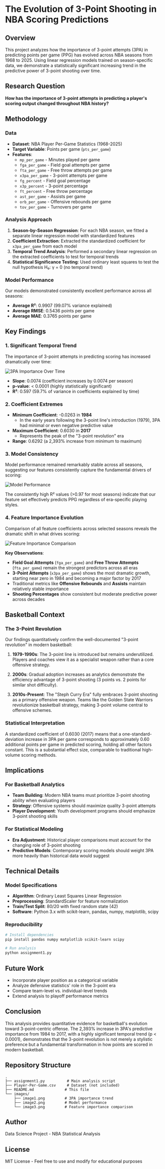 # The Evolution of 3-Point Shooting in NBA Scoring Predictions

## Overview

This project analyzes how the importance of 3-point attempts (3PA) in predicting points per game (PPG) has evolved across NBA seasons from 1968 to 2025. Using linear regression models trained on season-specific data, we demonstrate a statistically significant increasing trend in the predictive power of 3-point shooting over time.

## Research Question

**How has the importance of 3-point attempts in predicting a player's scoring output changed throughout NBA history?**

## Methodology

### Data

- **Dataset**: NBA Player Per-Game Statistics (1968-2025)
- **Target Variable**: Points per game (`pts_per_game`)
- **Features**:
  - `mp_per_game` - Minutes played per game
  - `fga_per_game` - Field goal attempts per game
  - `fta_per_game` - Free throw attempts per game
  - `x3pa_per_game` - 3-point attempts per game
  - `fg_percent` - Field goal percentage
  - `x3p_percent` - 3-point percentage
  - `ft_percent` - Free throw percentage
  - `ast_per_game` - Assists per game
  - `orb_per_game` - Offensive rebounds per game
  - `tov_per_game` - Turnovers per game

### Analysis Approach

1. **Season-by-Season Regression**: For each NBA season, we fitted a separate linear regression model with standardized features
2. **Coefficient Extraction**: Extracted the standardized coefficient for `x3pa_per_game` from each model
3. **Temporal Trend Analysis**: Performed a secondary linear regression on the extracted coefficients to test for temporal trends
4. **Statistical Significance Testing**: Used ordinary least squares to test the null hypothesis H₀: γ = 0 (no temporal trend)

### Model Performance

Our models demonstrated consistently excellent performance across all seasons:

- **Average R²**: 0.9907 (99.07% variance explained)
- **Average RMSE**: 0.5436 points per game
- **Average MAE**: 0.3765 points per game

## Key Findings

### 1. Significant Temporal Trend

The importance of 3-point attempts in predicting scoring has increased dramatically over time:

![3PA Importance Over Time](photos/Importance%20Tracker.png)

- **Slope**: 0.0074 (coefficient increases by 0.0074 per season)
- **p-value**: < 0.0001 (highly statistically significant)
- **R²**: 0.597 (59.7% of variance in coefficients explained by time)

### 2. Coefficient Extremes

- **Minimum Coefficient**: -0.0263 in **1984**
  - In the early years following the 3-point line's introduction (1979), 3PA had minimal or even negative predictive value
- **Maximum Coefficient**: 0.6030 in **2017**
  - Represents the peak of the "3-point revolution" era
- **Range**: 0.6292 (a 2,393% increase from minimum to maximum)

### 3. Model Consistency

Model performance remained remarkably stable across all seasons, suggesting our features consistently capture the fundamental drivers of scoring:

![Model Performance](photos/Model%20Performance.png)

The consistently high R² values (>0.97 for most seasons) indicate that our feature set effectively predicts PPG regardless of era-specific playing styles.

### 4. Feature Importance Evolution

Comparison of all feature coefficients across selected seasons reveals the dramatic shift in what drives scoring:

![Feature Importance Comparison](photos/All%20Feature%20importance.png)

**Key Observations**:

- **Field Goal Attempts** (`fga_per_game`) and **Free Throw Attempts** (`fta_per_game`) remain the strongest predictors across all eras
- **3-Point Attempts** (`x3pa_per_game`) shows the most dramatic growth, starting near zero in 1984 and becoming a major factor by 2017
- Traditional metrics like **Offensive Rebounds** and **Assists** maintain relatively stable importance
- **Shooting Percentages** show consistent but moderate predictive power across decades

## Basketball Context

### The 3-Point Revolution

Our findings quantitatively confirm the well-documented "3-point revolution" in modern basketball:

1. **1979-1990s**: The 3-point line is introduced but remains underutilized. Players and coaches view it as a specialist weapon rather than a core offensive strategy.

2. **2000s**: Gradual adoption increases as analytics demonstrate the efficiency advantage of 3-point shooting (3 points vs. 2 points for similar shot difficulty).

3. **2010s-Present**: The "Steph Curry Era" fully embraces 3-point shooting as a primary offensive weapon. Teams like the Golden State Warriors revolutionize basketball strategy, making 3-point volume central to offensive schemes.

### Statistical Interpretation

A standardized coefficient of 0.6030 (2017) means that a one-standard-deviation increase in 3PA per game corresponds to approximately 0.60 additional points per game in predicted scoring, holding all other factors constant. This is a substantial effect size, comparable to traditional high-volume scoring methods.

## Implications

### For Basketball Analytics

- **Team Building**: Modern NBA teams must prioritize 3-point shooting ability when evaluating players
- **Strategy**: Offensive systems should maximize quality 3-point attempts
- **Player Development**: Youth development programs should emphasize 3-point shooting skills

### For Statistical Modeling

- **Era Adjustment**: Historical player comparisons must account for the changing role of 3-point shooting
- **Predictive Models**: Contemporary scoring models should weight 3PA more heavily than historical data would suggest

## Technical Details

### Model Specifications

- **Algorithm**: Ordinary Least Squares Linear Regression
- **Preprocessing**: StandardScaler for feature normalization
- **Train/Test Split**: 80/20 with fixed random state (42)
- **Software**: Python 3.x with scikit-learn, pandas, numpy, matplotlib, scipy

### Reproducibility

```bash
# Install dependencies
pip install pandas numpy matplotlib scikit-learn scipy

# Run analysis
python assignment1.py
```

## Future Work

- Incorporate player position as a categorical variable
- Analyze defensive statistics' role in the 3-point era
- Compare team-level vs. individual-level trends
- Extend analysis to playoff performance metrics

## Conclusion

This analysis provides quantitative evidence for basketball's evolution toward 3-point-centric offense. The 2,393% increase in 3PA's predictive importance from 1984 to 2017, with a highly significant temporal trend (p < 0.0001), demonstrates that the 3-point revolution is not merely a stylistic preference but a fundamental transformation in how points are scored in modern basketball.

## Repository Structure

```
.
├── assignment1.py          # Main analysis script
├── Player-Per-Game.csv     # Dataset (not included)
├── README.md              # This file
└── images/
    ├── image1.png         # 3PA importance trend
    ├── image2.png         # Model performance
    └── image3.png         # Feature importance comparison
```

## Author

Data Science Project - NBA Statistical Analysis

## License

MIT License - Feel free to use and modify for educational purposes
